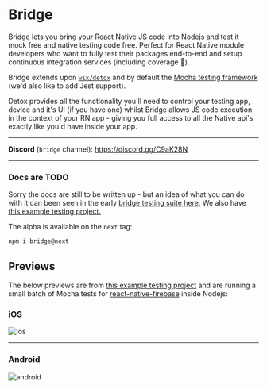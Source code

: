 # Bridge

Bridge lets you bring your React Native JS code into Nodejs and test it mock free and native testing code free. Perfect for React Native module developers who want to fully test their packages end-to-end and setup continuous integration services (including coverage 💯). 

Bridge extends upon [`wix/detox`](https://github.com/wix/detox) and by default the [Mocha testing framework](https://mochajs.org/) (we'd also like to add Jest support). 

Detox provides all the functionality you'll need to control your testing app, device and it's UI (if you have one) whilst Bridge allows JS code execution in the context of your RN app - giving you full access to all the Native api's exactly like you'd have inside your app.


----

**Discord** (`bridge` channel): https://discord.gg/C9aK28N

----

### Docs are TODO

Sorry the docs are still to be written up - but an idea of what you can do with it can been seen in the early [bridge testing suite here.](https://github.com/invertase/react-native-firebase/blob/bridge-detox/tests-new/e2e/bridge.spec.js) We also have [this example testing project.](https://github.com/invertase/react-native-firebase/tree/bridge-detox/tests-new)

The alpha is available on the `next` tag:

```bash
npm i bridge@next
```

## Previews

The below previews are from [this example testing project](https://github.com/invertase/react-native-firebase/tree/bridge-detox/tests-new) and are running a small batch of Mocha tests for [react-native-firebase](https://github.com/invertase/react-native-firebase) inside Nodejs:

### iOS

![ios](https://cdn.discordapp.com/attachments/362967412175405059/428355596073435137/2018-03-28_01.46.19.gif)

----

### Android

![android](https://cdn.discordapp.com/attachments/362967412175405059/428357262055178240/2018-03-28_01.55.43.gif)
